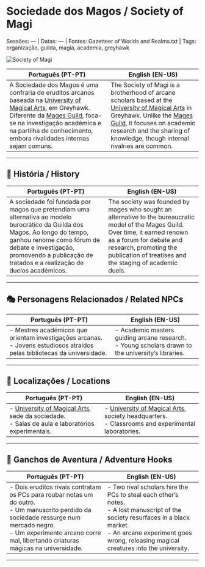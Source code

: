 # Sociedade dos Magos / Society of Magi

Sessões: — | Datas: — | Fontes: Gazetteer of Worlds and Realms.txt | Tags: organização, guilda, magia, academia, greyhawk

![Society of Magi](assets/organization/org_blank.png)

| **Português (PT-PT)** | **English (EN-US)** |
|-----------------------|---------------------|
| A Sociedade dos Magos é uma confraria de eruditos arcanos baseada na [University of Magical Arts](university_of_magical_arts.md), em Greyhawk. Diferente da [Mages Guild](mages_guild.md), foca-se na investigação académica e na partilha de conhecimento, embora rivalidades internas sejam comuns. | The Society of Magi is a brotherhood of arcane scholars based at the [University of Magical Arts](university_of_magical_arts.md) in Greyhawk. Unlike the [Mages Guild](mages_guild.md), it focuses on academic research and the sharing of knowledge, though internal rivalries are common. |

---

## 📖 História / History

| **Português (PT-PT)** | **English (EN-US)** |
|-----------------------|---------------------|
| A sociedade foi fundada por magos que pretendiam uma alternativa ao modelo burocrático da Guilda dos Magos. Ao longo do tempo, ganhou renome como fórum de debate e investigação, promovendo a publicação de tratados e a realização de duelos académicos. | The society was founded by mages who sought an alternative to the bureaucratic model of the Mages Guild. Over time, it earned renown as a forum for debate and research, promoting the publication of treatises and the staging of academic duels. |

---

## 🎭 Personagens Relacionados / Related NPCs

| **Português (PT-PT)** | **English (EN-US)** |
|-----------------------|---------------------|
| - Mestres académicos que orientam investigações arcanas.<br>- Jovens estudiosos atraídos pelas bibliotecas da universidade. | - Academic masters guiding arcane research.<br>- Young scholars drawn to the university’s libraries. |

---

## 📌 Localizações / Locations

| **Português (PT-PT)** | **English (EN-US)** |
|-----------------------|---------------------|
| - [University of Magical Arts](university_of_magical_arts.md), sede da sociedade.<br>- Salas de aula e laboratórios experimentais. | - [University of Magical Arts](university_of_magical_arts.md), society headquarters.<br>- Classrooms and experimental laboratories. |

---

## 🎲 Ganchos de Aventura / Adventure Hooks

| **Português (PT-PT)** | **English (EN-US)** |
|-----------------------|---------------------|
| - Dois eruditos rivais contratam os PCs para roubar notas um do outro.<br>- Um manuscrito perdido da sociedade ressurge num mercado negro.<br>- Um experimento arcano corre mal, libertando criaturas mágicas na universidade. | - Two rival scholars hire the PCs to steal each other’s notes.<br>- A lost manuscript of the society resurfaces in a black market.<br>- An arcane experiment goes wrong, releasing magical creatures into the university. |

---
